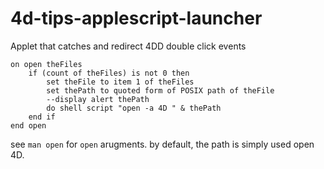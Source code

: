 # 4d-tips-applescript-launcher
Applet that catches and redirect 4DD double click events

```applescript
on open theFiles
	if (count of theFiles) is not 0 then
		set theFile to item 1 of theFiles
		set thePath to quoted form of POSIX path of theFile
		--display alert thePath
		do shell script "open -a 4D " & thePath
	end if
end open
```

see `man open` for `open` arugments. by default, the path is simply used open 4D.
